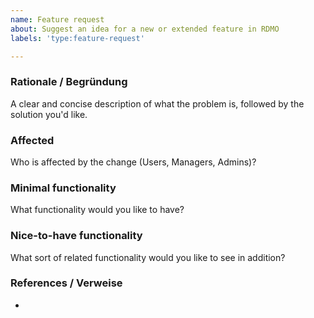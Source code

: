 ```yaml
---
name: Feature request
about: Suggest an idea for a new or extended feature in RDMO
labels: 'type:feature-request'

---
```


### Rationale / Begründung

A clear and concise description of what the problem is, followed by the solution you'd like.

### Affected

Who is affected by the change (Users, Managers, Admins)?

### Minimal functionality

What functionality would you like to have?

### Nice-to-have functionality

What sort of related functionality would you like to see in addition?

### References / Verweise

*
